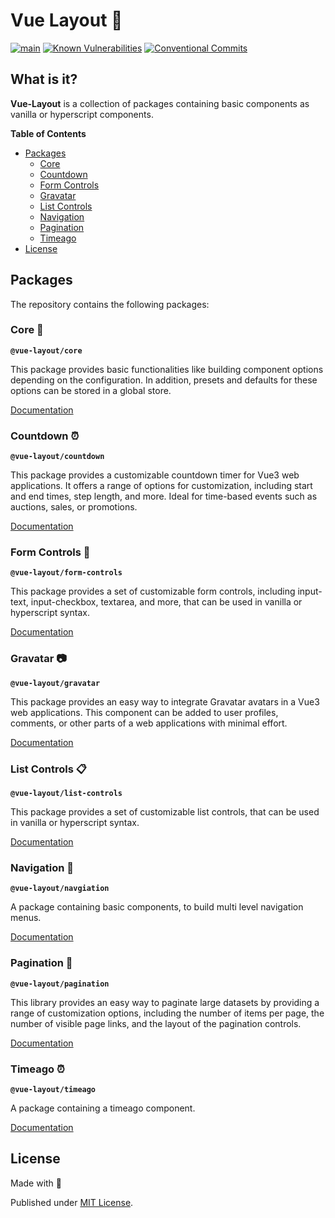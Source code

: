 # Vue Layout 🧩	

[![main](https://github.com/Tada5hi/vue-layout/actions/workflows/main.yml/badge.svg)](https://github.com/Tada5hi/vue-layout/actions/workflows/main.yml)
[![Known Vulnerabilities](https://snyk.io/test/github/Tada5hi/vue-layout/badge.svg)](https://snyk.io/test/github/Tada5hi/vue-layout)
[![Conventional Commits](https://img.shields.io/badge/Conventional%20Commits-1.0.0-%23FE5196?logo=conventionalcommits&logoColor=white)](https://conventionalcommits.org)

## What is it?
**Vue-Layout** is a collection of packages containing basic components as 
vanilla or hyperscript components.


**Table of Contents**

- [Packages](#packages)
  - [Core](#core-)
  - [Countdown](#countdown-)
  - [Form Controls](#form-controls-)
  - [Gravatar](#gravatar-)
  - [List Controls](#list-controls-)
  - [Navigation](#navigation-)
  - [Pagination](#pagination-)
  - [Timeago](#timeago-)
- [License](#license)

## Packages
The repository contains the following packages:

### Core 🌱

**`@vue-layout/core`**

This package provides basic functionalities like building component options depending on the configuration.
In addition, presets and defaults for these options can be stored in a global store.

[Documentation](packages/core/README.md)

### Countdown ⏰

**`@vue-layout/countdown`**

This package provides a customizable countdown timer for Vue3 web applications. 
It offers a range of options for customization, including start and end times, step length, and more.
Ideal for time-based events such as auctions, sales, or promotions.

[Documentation](packages/countdown/README.md)

### Form Controls 📜

**`@vue-layout/form-controls`**

This package provides a set of customizable form controls, including input-text, input-checkbox, textarea,
and more, that can be used in vanilla or hyperscript syntax.

[Documentation](packages/form-controls/README.md)

### Gravatar 📷

**`@vue-layout/gravatar`**

This package provides an easy way to integrate Gravatar avatars in a Vue3 web applications.
This component can be added to user profiles, comments, or other parts of a web applications 
with minimal effort.

[Documentation](packages/gravatar/README.md)

### List Controls 📋

**`@vue-layout/list-controls`**

This package provides a set of customizable list controls, that can be used in vanilla or hyperscript syntax.

[Documentation](packages/list-controls/README.md)

### Navigation 🧭

**`@vue-layout/navgiation`**

A package containing basic components, to build multi level navigation menus.

[Documentation](packages/navigation/README.md)

### Pagination 📖

**`@vue-layout/pagination`**

This library provides an easy way to paginate large datasets by providing a range
of customization options, including the number of items per page, 
the number of visible page links, 
and the layout of the pagination controls.

[Documentation](packages/pagination/README.md)

### Timeago ⏰

**`@vue-layout/timeago`**

A package containing a timeago component.

[Documentation](packages/timeago/README.md)

## License

Made with 💚

Published under [MIT License](./LICENSE).
